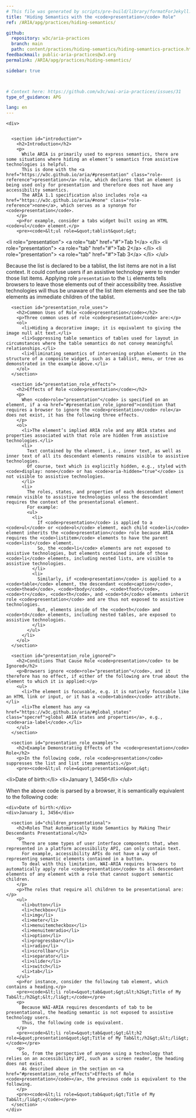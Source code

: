 ```yaml
---
# This file was generated by scripts/pre-build/library/formatForJekyll.js
title: "Hiding Semantics with the <code>presentation</code> Role"
ref: /ARIA/apg/practices/hiding-semantics/

github:
  repository: w3c/aria-practices
  branch: main
  path: content/practices/hiding-semantics/hiding-semantics-practice.html
feedbackmail: public-aria-practices@w3.org
permalink: /ARIA/apg/practices/hiding-semantics/

sidebar: true



# Context here: https://github.com/w3c/wai-aria-practices/issues/31
type_of_guidance: APG

lang: en
---
```

<meta charset="UTF-8" />
<meta content="width=device-width, initial-scale=1.0" name="viewport" />
<title>Hiding Semantics with the Presentation Role</title>

<script src="../../../../content-assets/wai-aria-practices/shared/js/highlight.pack.js"></script>
<script src="../../../../content-assets/wai-aria-practices/shared/js/app.js"></script>
<script src="../../../../content-assets/wai-aria-practices/shared/js/skipto.js"></script>


<link 
  rel="stylesheet"
  href="{{ '/content-assets/wai-aria-practices/styles.css' | relative_url }}"
>
<!-- Code highlighting styles -->
<link 
  rel="stylesheet"
  href="{{ '/content-assets/wai-aria-practices/shared/css/github.css' | relative_url }}"
>

<script>
const addBodyClass = undefined;
const enableSidebar = true;
if (addBodyClass) document.body.classList.add(addBodyClass);
if (enableSidebar) document.body.classList.add('has-sidebar');
</script>
    

<script>
    const parentPage = window.location.pathname.match(
      /\/(patterns|practices|about)\//
    )?.[1];
    if (parentPage) {
      const parentHref = 'a[href*="' + parentPage + '"]';
      document.querySelector(parentHref).classList.add('active');
    }
  </script>
<div>

    <div>
      

      <section id="introduction">
        <h2>Introduction</h2>
        <p>
          While ARIA is primarily used to express semantics, there are some situations where hiding an element’s semantics from assistive technologies is helpful.
          This is done with the <a href="https://w3c.github.io/aria/#presentation" class="role-reference">presentation</a> role, which declares that an element is being used only for presentation and therefore does not have any accessibility semantics.
          The ARIA 1.1 specification also includes role <a href="https://w3c.github.io/aria/#none" class="role-reference">none</a>, which serves as a synonym for <code>presentation</code>.
        </p>
        <p>For example, consider a tabs widget built using an HTML <code>ul</code> element.</p>
        <pre><code>&lt;ul role=&quot;tablist&quot;&gt;
  &lt;li role=&quot;presentation&quot;&gt;
    &lt;a role=&quot;tab&quot; href=&quot;#&quot;&gt;Tab 1&lt;/a&gt;
  &lt;/li&gt;
  &lt;li role=&quot;presentation&quot;&gt;
    &lt;a role=&quot;tab&quot; href=&quot;#&quot;&gt;Tab 2&lt;/a&gt;
  &lt;/li&gt;
  &lt;li role=&quot;presentation&quot;&gt;
    &lt;a role=&quot;tab&quot; href=&quot;#&quot;&gt;Tab 3&lt;/a&gt;
  &lt;/li&gt;
&lt;/ul&gt;
</code></pre>
        <p>
          Because the list is declared to be a tablist, the list items are not in a list context.
          It could confuse users if an assistive technology were to render those list items.
          Applying role <code>presentation</code> to the <code>li</code> elements tells browsers to leave those elements out of their accessibility tree.
          Assistive technologies will thus be unaware of the list item elements and see the tab elements as immediate children of the tablist.
        </p>
      </section>

      <section id="presentation_role_uses">
        <h2>Common Uses of Role <code>presentation</code></h2>
        <p>Three common uses of role <code>presentation</code> are:</p>
        <ol>
          <li>Hiding a decorative image; it is equivalent to giving the image null alt text.</li>
          <li>Suppressing table semantics of tables used for layout in circumstances where the table semantics do not convey meaningful relationships.</li>
          <li>Eliminating semantics of intervening orphan elements in the structure of a composite widget, such as a tablist, menu, or tree as demonstrated in the example above.</li>
        </ol>
      </section>

      <section id="presentation_role_effects">
        <h2>Effects of Role <code>presentation</code></h2>
        <p>
          When <code>role="presentation"</code> is specified on an element, if a <a href="#presentation_role_ignored">condition that requires a browser to ignore the <code>presentation</code> role</a> does not exist, it has the following three effects.
        </p>
        <ol>
          <li>The element’s implied ARIA role and any ARIA states and properties associated with that role are hidden from assistive technologies.</li>
          <li>
            Text contained by the element, i.e., inner text, as well as inner text of all its descendant elements remains visible to assistive technologies.
            Of course, text which is explicitly hidden, e.g., styled with <code>display: none</code> or has <code>aria-hidden="true"</code> is not visible to assistive technologies.
          </li>
          <li>
            The roles, states, and properties of each descendant element remain visible to assistive technologies unless the descendant requires the context of the presentational element.
            For example:
            <ul>
              <li>
                If <code>presentation</code> is applied to a <code>ul</code> or <code>ol</code> element, each child <code>li</code> element inherits the <code>presentation</code> role because ARIA requires the <code>listitem</code> elements to have the parent <code>list</code> element.
                So, the <code>li</code> elements are not exposed to assistive technologies, but elements contained inside of those <code>li</code> elements, including nested lists, are visible to assistive technologies.
              </li>
              <li>
                Similarly, if <code>presentation</code> is applied to a <code>table</code> element, the descendant <code>caption</code>, <code>thead</code>, <code>tbody</code>, <code>tfoot</code>, <code>tr</code>, <code>th</code>, and <code>td</code> elements inherit role <code>presentation</code> and are thus not exposed to assistive technologies.
                But, elements inside of the <code>th</code> and <code>td</code> elements, including nested tables, are exposed to assistive technologies.
              </li>
            </ul>
          </li>
        </ol>
      </section>

      <section id="presentation_role_ignored">
        <h2>Conditions That Cause Role <code>presentation</code> to be Ignored</h2>
        <p>Browsers ignore <code>role="presentation"</code>, and it therefore has no effect, if either of the following are true about the element to which it is applied:</p>
        <ul>
          <li>The element is focusable, e.g. it is natively focusable like an HTML link or input, or it has a <code>tabindex</code> attribute.</li>
          <li>The element has any <a href="https://w3c.github.io/aria/#global_states" class="specref">global ARIA states and properties</a>, e.g., <code>aria-label</code>.</li>
        </ul>
      </section>

      <section id="presentation_role_examples">
        <h2>Example Demonstrating Effects of the <code>presentation</code> Role</h2>
        <p>In the following code, role <code>presentation</code> suppresses the list and list item semantics.</p>
        <pre><code>&lt;ul role=&quot;presentation&quot;&gt;
  &lt;li&gt;Date of birth:&lt;/li&gt;
  &lt;li&gt;January 1, 3456&lt;/li&gt;
&lt;/ul&gt;
</code></pre>
        <p>When the above code is parsed by a browser, it is semantically equivalent to the following code:</p>
        <pre><code>&lt;div&gt;Date of birth:&lt;/div&gt;
&lt;div&gt;January 1, 3456&lt;/div&gt;
</code></pre>
      </section>

      <section id="children_presentational">
        <h2>Roles That Automatically Hide Semantics by Making Their Descendants Presentational</h2>
        <p>
          There are some types of user interface components that, when represented in a platform accessibility API, can only contain text.
          For example, accessibility APIs do not have a way of representing semantic elements contained in a button.
          To deal with this limitation, WAI-ARIA requires browsers to automatically apply role <code>presentation</code> to all descendant elements of any element with a role that cannot support semantic children.
        </p>
        <p>The roles that require all children to be presentational are:</p>
        <ul>
          <li>button</li>
          <li>checkbox</li>
          <li>img</li>
          <li>meter</li>
          <li>menuitemcheckbox</li>
          <li>menuitemradio</li>
          <li>option</li>
          <li>progressbar</li>
          <li>radio</li>
          <li>scrollbar</li>
          <li>separator</li>
          <li>slider</li>
          <li>switch</li>
          <li>tab</li>
        </ul>
        <p>For instance, consider the following tab element, which contains a heading.</p>
        <pre><code>&lt;li role=&quot;tab&quot;&gt;&lt;h2&gt;Title of My Tab&lt;/h2&gt;&lt;/li&gt;</code></pre>
        <p>
          Because WAI-ARIA requires descendants of tab to be presentational, the heading semantic is not exposed to assistive technology users.
          Thus, the following code is equivalent.
        </p>
        <pre><code>&lt;li role=&quot;tab&quot;&gt;&lt;h2 role=&quot;presentation&quot;&gt;Title of My Tab&lt;/h2&gt;&lt;/li&gt;</code></pre>
        <p>
          So, from the perspective of anyone using a technology that relies on an accessibility API, such as a screen reader, the heading does not exist.
          As described above in the section on <a href="#presentation_role_effects">Effects of Role <code>presentation</code></a>, the previous code is equivalent to the following.
        </p>
        <pre><code>&lt;li role=&quot;tab&quot;&gt;Title of My Tab&lt;/li&gt;</code></pre>
      </section>
    </div>
  
</div>
<script 
  src="{{ '/content-assets/wai-aria-practices/shared/js/skipto.js' | relative_url }}"
></script>
